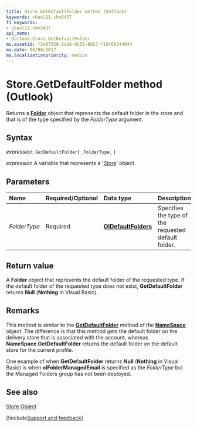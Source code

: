 ```yaml
---
title: Store.GetDefaultFolder method (Outlook)
keywords: vbaol11.chm3437
f1_keywords:
- vbaol11.chm3437
api_name:
- Outlook.Store.GetDefaultFolder
ms.assetid: f3e87528-6de8-dc59-8d27-f19f6b344044
ms.date: 06/08/2017
ms.localizationpriority: medium
---
```



# Store.GetDefaultFolder method (Outlook)

Returns a **[Folder](Outlook.Folder.md)** object that represents the default folder in the store and that is of the type specified by the _FolderType_ argument.


## Syntax

_expression_. `GetDefaultFolder`( `_FolderType_` )

_expression_ A variable that represents a '[Store](Outlook.Store.md)' object.


## Parameters



|Name|Required/Optional|Data type|Description|
|:-----|:-----|:-----|:-----|
| _FolderType_|Required| **[OlDefaultFolders](Outlook.OlDefaultFolders.md)**|Specifies the type of the requested default folder.|

## Return value

A **Folder** object that represents the default folder of the requested type. If the default folder of the requested type does not exist, **GetDefaultFolder** returns **Null** (**Nothing** in Visual Basic).


## Remarks

This method is similar to the **[GetDefaultFolder](Outlook.NameSpace.GetDefaultFolder.md)** method of the **[NameSpace](Outlook.NameSpace.md)** object. The difference is that this method gets the default folder on the delivery store that is associated with the account, whereas **NameSpace.GetDefaultFolder** returns the default folder on the default store for the current profile.

One example of when **GetDefaultFolder** returns **Null** (**Nothing** in Visual Basic) is when **olFolderManagedEmail** is specified as the _FolderType_ but the Managed Folders group has not been deployed.


## See also


[Store Object](Outlook.Store.md)

[!include[Support and feedback](~/includes/feedback-boilerplate.md)]